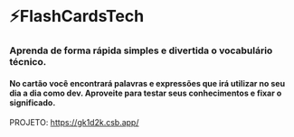 <p align="center">
  <img src = "">
</p>


<h1>⚡️FlashCardsTech</h4>
<h3>Aprenda de forma rápida simples e divertida o vocabulário técnico.</h3>
<h4>No cartão você encontrará palavras e expressões que irá utilizar no seu dia a dia como dev. Aproveite para testar seus conhecimentos e fixar o significado.</h4>


PROJETO: https://gk1d2k.csb.app/
